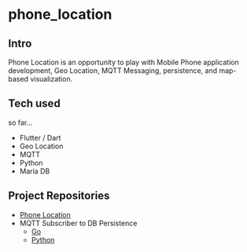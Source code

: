 # phone_location

## Intro 
Phone Location is an opportunity to play with Mobile Phone application development, Geo Location, MQTT Messaging, persistence, and map-based visualization.

## Tech used 
so far...
* Flutter / Dart
* Geo Location
* MQTT
* Python
* Maria DB


## Project Repositories

* [Phone Location](https://github.com/dbh/phone_location)
* MQTT Subscriber to DB Persistence
  * [Go](https://github.com/dbh/phone_location_sub_go)
  * [Python](https://github.com/dbh/phone_location_sub_py)

